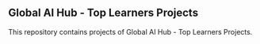 ##  Global AI Hub - Top Learners Projects
This repository contains projects of Global AI Hub - Top Learners Projects.
